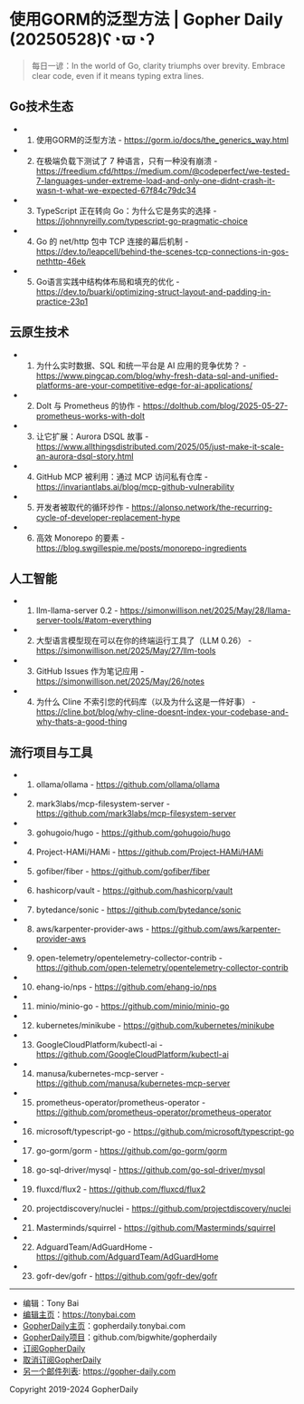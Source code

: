 # 使用GORM的泛型方法 | Gopher Daily (20250528)ʕ◔ϖ◔ʔ

>每日一谚：In the world of Go, clarity triumphs over brevity. Embrace clear code, even if it means typing extra lines. 

## Go技术生态


- 1. 使用GORM的泛型方法 - https://gorm.io/docs/the_generics_way.html

- 2. 在极端负载下测试了 7 种语言，只有一种没有崩溃 - https://freedium.cfd/https://medium.com/@codeperfect/we-tested-7-languages-under-extreme-load-and-only-one-didnt-crash-it-wasn-t-what-we-expected-67f84c79dc34 

- 3. TypeScript 正在转向 Go：为什么它是务实的选择 - https://johnnyreilly.com/typescript-go-pragmatic-choice

- 4. Go 的 net/http 包中 TCP 连接的幕后机制 - https://dev.to/leapcell/behind-the-scenes-tcp-connections-in-gos-nethttp-46ek

- 5. Go语言实践中结构体布局和填充的优化 - https://dev.to/buarki/optimizing-struct-layout-and-padding-in-practice-23p1


## 云原生技术


- 1. 为什么实时数据、SQL 和统一平台是 AI 应用的竞争优势？ - https://www.pingcap.com/blog/why-fresh-data-sql-and-unified-platforms-are-your-competitive-edge-for-ai-applications/

- 2. Dolt 与 Prometheus 的协作 - https://dolthub.com/blog/2025-05-27-prometheus-works-with-dolt

- 3. 让它扩展：Aurora DSQL 故事 - https://www.allthingsdistributed.com/2025/05/just-make-it-scale-an-aurora-dsql-story.html

- 4. GitHub MCP 被利用：通过 MCP 访问私有仓库 - https://invariantlabs.ai/blog/mcp-github-vulnerability

- 5. 开发者被取代的循环炒作 - https://alonso.network/the-recurring-cycle-of-developer-replacement-hype

- 6. 高效 Monorepo 的要素 - https://blog.swgillespie.me/posts/monorepo-ingredients


## 人工智能


- 1. llm-llama-server 0.2 - https://simonwillison.net/2025/May/28/llama-server-tools/#atom-everything

- 2. 大型语言模型现在可以在你的终端运行工具了（LLM 0.26） - https://simonwillison.net/2025/May/27/llm-tools

- 3. GitHub Issues 作为笔记应用 - https://simonwillison.net/2025/May/26/notes

- 4. 为什么 Cline 不索引您的代码库（以及为什么这是一件好事） - https://cline.bot/blog/why-cline-doesnt-index-your-codebase-and-why-thats-a-good-thing


## 流行项目与工具


- 1. ollama/ollama - https://github.com/ollama/ollama

- 2. mark3labs/mcp-filesystem-server - https://github.com/mark3labs/mcp-filesystem-server

- 3. gohugoio/hugo - https://github.com/gohugoio/hugo

- 4. Project-HAMi/HAMi - https://github.com/Project-HAMi/HAMi

- 5. gofiber/fiber - https://github.com/gofiber/fiber

- 6. hashicorp/vault - https://github.com/hashicorp/vault

- 7. bytedance/sonic - https://github.com/bytedance/sonic

- 8. aws/karpenter-provider-aws - https://github.com/aws/karpenter-provider-aws

- 9. open-telemetry/opentelemetry-collector-contrib - https://github.com/open-telemetry/opentelemetry-collector-contrib

- 10. ehang-io/nps - https://github.com/ehang-io/nps

- 11. minio/minio-go - https://github.com/minio/minio-go

- 12. kubernetes/minikube - https://github.com/kubernetes/minikube

- 13. GoogleCloudPlatform/kubectl-ai - https://github.com/GoogleCloudPlatform/kubectl-ai

- 14. manusa/kubernetes-mcp-server - https://github.com/manusa/kubernetes-mcp-server

- 15. prometheus-operator/prometheus-operator - https://github.com/prometheus-operator/prometheus-operator

- 16. microsoft/typescript-go - https://github.com/microsoft/typescript-go

- 17. go-gorm/gorm - https://github.com/go-gorm/gorm

- 18. go-sql-driver/mysql - https://github.com/go-sql-driver/mysql

- 19. fluxcd/flux2 - https://github.com/fluxcd/flux2

- 20. projectdiscovery/nuclei - https://github.com/projectdiscovery/nuclei

- 21. Masterminds/squirrel - https://github.com/Masterminds/squirrel

- 22. AdguardTeam/AdGuardHome - https://github.com/AdguardTeam/AdGuardHome

- 23. gofr-dev/gofr - https://github.com/gofr-dev/gofr


----

- 编辑：Tony Bai
- [编辑主页](https://tonybai.com)：https://tonybai.com
- [GopherDaily主页](https://gopherdaily.tonybai.com)：gopherdaily.tonybai.com
- [GopherDaily项目](https://github.com/bigwhite/gopherdaily)：github.com/bigwhite/gopherdaily
- [订阅GopherDaily](https://gopherdaily.tonybai.com/subscribe)
- [取消订阅GopherDaily](https://gopherdaily.tonybai.com/unsubscribe)
- [另一个邮件列表](https://gopher-daily.com): https://gopher-daily.com

Copyright 2019-2024 GopherDaily
